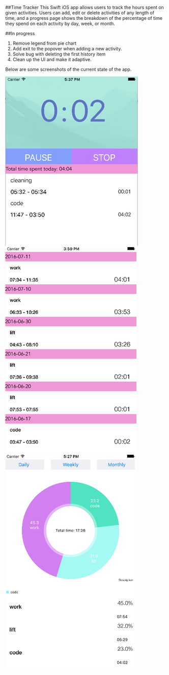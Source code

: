 ##Time Tracker
This Swift iOS app allows users to track the hours spent on given activities. Users can add, edit or delete activities of any length of time, and a progress page shows the breakdown of the percentage of time they spend on each activity by day, week, or month. 

##In progress 
1. Remove legend from pie chart </br>
2. Add exit to the popover when adding a new activity. </br>
3. Solve bug with deleting the first history item </br>
4. Clean up the UI and make it adaptive. </br>

Below are some screenshots of the current state of the app. 

![Homepage](https://raw.githubusercontent.com/bronwynbiro/time-tracker/master/main.png)
![History](https://raw.githubusercontent.com/bronwynbiro/time-tracker/master/history.png)
![Progress](https://raw.githubusercontent.com/bronwynbiro/time-tracker/master/progress.png)

